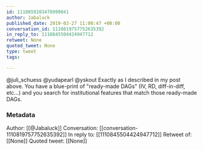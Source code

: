 ```yaml
---
id: 1110859203478999041
author: Jabaluck
published_date: 2019-03-27 11:00:47 +00:00
conversation_id: 1110819757752635392
in_reply_to: 1110845504424947712
retweet: None
quoted_tweet: None
type: tweet
tags:

---
```


@juli_schuess @yudapearl @yskout Exactly as I described in my post above. You have a blue-print of "ready-made DAGs" (IV, RD, diff-in-diff, etc...) and you search for institutional features that match those ready-made DAGs.

### Metadata

Author: [[@Jabaluck]]
Conversation: [[conversation-1110819757752635392]]
In reply to: [[1110845504424947712]]
Retweet of: [[None]]
Quoted tweet: [[None]]

